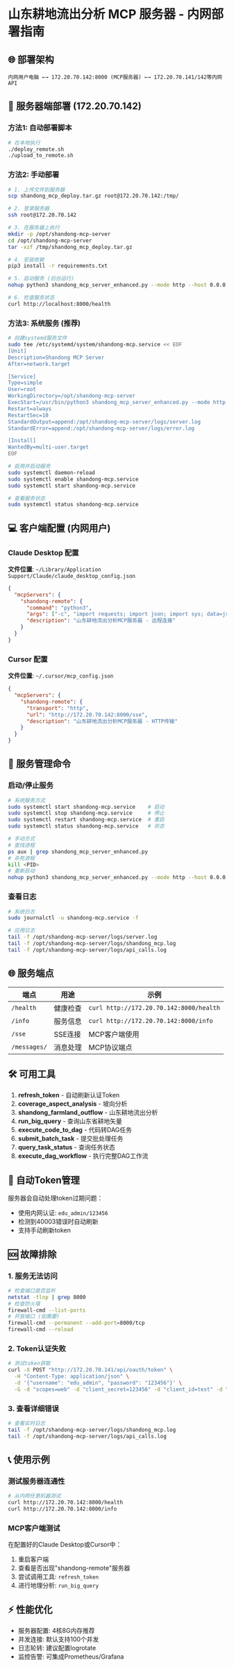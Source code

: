 # 山东耕地流出分析 MCP 服务器 - 内网部署指南

## 🌐 部署架构

```
内网用户电脑 ←→ 172.20.70.142:8000 (MCP服务器) ←→ 172.20.70.141/142等内网API
```

## 🚀 服务器端部署 (172.20.70.142)

### 方法1: 自动部署脚本
```bash
# 在本地执行
./deploy_remote.sh
./upload_to_remote.sh
```

### 方法2: 手动部署
```bash
# 1. 上传文件到服务器
scp shandong_mcp_deploy.tar.gz root@172.20.70.142:/tmp/

# 2. 登录服务器
ssh root@172.20.70.142

# 3. 在服务器上执行
mkdir -p /opt/shandong-mcp-server
cd /opt/shandong-mcp-server
tar -xzf /tmp/shandong_mcp_deploy.tar.gz

# 4. 安装依赖
pip3 install -r requirements.txt

# 5. 启动服务 (后台运行)
nohup python3 shandong_mcp_server_enhanced.py --mode http --host 0.0.0.0 --port 8000 > logs/server.log 2>&1 &

# 6. 检查服务状态
curl http://localhost:8000/health
```

### 方法3: 系统服务 (推荐)
```bash
# 创建systemd服务文件
sudo tee /etc/systemd/system/shandong-mcp.service << EOF
[Unit]
Description=Shandong MCP Server
After=network.target

[Service]
Type=simple
User=root
WorkingDirectory=/opt/shandong-mcp-server
ExecStart=/usr/bin/python3 shandong_mcp_server_enhanced.py --mode http --host 0.0.0.0 --port 8000
Restart=always
RestartSec=10
StandardOutput=append:/opt/shandong-mcp-server/logs/server.log
StandardError=append:/opt/shandong-mcp-server/logs/error.log

[Install]
WantedBy=multi-user.target
EOF

# 启用并启动服务
sudo systemctl daemon-reload
sudo systemctl enable shandong-mcp.service
sudo systemctl start shandong-mcp.service

# 查看服务状态
sudo systemctl status shandong-mcp.service
```

## 💻 客户端配置 (内网用户)

### Claude Desktop 配置
**文件位置**: `~/Library/Application Support/Claude/claude_desktop_config.json`

```json
{
  "mcpServers": {
    "shandong-remote": {
      "command": "python3",
      "args": ["-c", "import requests; import json; import sys; data=json.load(sys.stdin); resp=requests.post('http://172.20.70.142:8000/messages/', json=data); print(resp.text)"],
      "description": "山东耕地流出分析MCP服务器 - 远程连接"
    }
  }
}
```

### Cursor 配置
**文件位置**: `~/.cursor/mcp_config.json`

```json
{
  "mcpServers": {
    "shandong-remote": {
      "transport": "http",
      "url": "http://172.20.70.142:8000/sse",
      "description": "山东耕地流出分析MCP服务器 - HTTP传输"
    }
  }
}
```

## 🔧 服务管理命令

### 启动/停止服务
```bash
# 系统服务方式
sudo systemctl start shandong-mcp.service    # 启动
sudo systemctl stop shandong-mcp.service     # 停止
sudo systemctl restart shandong-mcp.service  # 重启
sudo systemctl status shandong-mcp.service   # 状态

# 手动方式
# 查找进程
ps aux | grep shandong_mcp_server_enhanced.py
# 杀死进程
kill <PID>
# 重新启动
nohup python3 shandong_mcp_server_enhanced.py --mode http --host 0.0.0.0 --port 8000 > logs/server.log 2>&1 &
```

### 查看日志
```bash
# 系统日志
sudo journalctl -u shandong-mcp.service -f

# 应用日志
tail -f /opt/shandong-mcp-server/logs/server.log
tail -f /opt/shandong-mcp-server/logs/shandong_mcp.log
tail -f /opt/shandong-mcp-server/logs/api_calls.log
```

## 🌐 服务端点

| 端点 | 用途 | 示例 |
|------|------|------|
| `/health` | 健康检查 | `curl http://172.20.70.142:8000/health` |
| `/info` | 服务信息 | `curl http://172.20.70.142:8000/info` |
| `/sse` | SSE连接 | MCP客户端使用 |
| `/messages/` | 消息处理 | MCP协议端点 |

## 🛠️ 可用工具

1. **refresh_token** - 自动刷新认证Token
2. **coverage_aspect_analysis** - 坡向分析  
3. **shandong_farmland_outflow** - 山东耕地流出分析
4. **run_big_query** - 查询山东省耕地矢量
5. **execute_code_to_dag** - 代码转DAG任务
6. **submit_batch_task** - 提交批处理任务
7. **query_task_status** - 查询任务状态
8. **execute_dag_workflow** - 执行完整DAG工作流

## 🔄 自动Token管理

服务器会自动处理token过期问题：
- 使用内网认证: `edu_admin/123456`
- 检测到40003错误时自动刷新
- 支持手动刷新token

## 🆘 故障排除

### 1. 服务无法访问
```bash
# 检查端口是否监听
netstat -tlnp | grep 8000
# 检查防火墙
firewall-cmd --list-ports
# 开放端口 (如需要)
firewall-cmd --permanent --add-port=8000/tcp
firewall-cmd --reload
```

### 2. Token认证失败
```bash
# 测试token获取
curl -X POST "http://172.20.70.141/api/oauth/token" \
  -H "Content-Type: application/json" \
  -d '{"username": "edu_admin", "password": "123456"}' \
  -G -d "scopes=web" -d "client_secret=123456" -d "client_id=test" -d "grant_type=password" -d "username=edu_admin" -d "password=123456"
```

### 3. 查看详细错误
```bash
# 查看实时日志
tail -f /opt/shandong-mcp-server/logs/shandong_mcp.log
tail -f /opt/shandong-mcp-server/logs/api_calls.log
```

## 📞 使用示例

### 测试服务器连通性
```bash
# 从内网任意机器测试
curl http://172.20.70.142:8000/health
curl http://172.20.70.142:8000/info
```

### MCP客户端测试
在配置好的Claude Desktop或Cursor中：
1. 重启客户端
2. 查看是否出现"shandong-remote"服务器
3. 尝试调用工具: `refresh_token`
4. 进行地理分析: `run_big_query`

## ⚡ 性能优化

- 服务器配置: 4核8G内存推荐
- 并发连接: 默认支持100个并发
- 日志轮转: 建议配置logrotate
- 监控告警: 可集成Prometheus/Grafana 